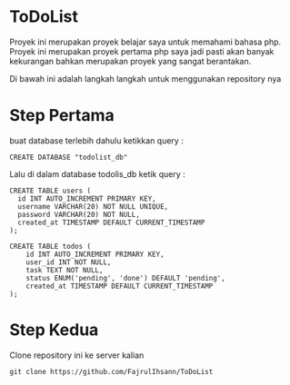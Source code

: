 # ToDoList
Proyek ini merupakan proyek belajar saya untuk memahami bahasa php. Proyek ini merupakan proyek pertama php saya jadi pasti akan banyak kekurangan bahkan merupakan proyek yang sangat berantakan.

Di bawah ini adalah langkah langkah untuk menggunakan repository nya 

# Step Pertama
buat database terlebih dahulu
ketikkan query :
```
CREATE DATABASE "todolist_db"
```
Lalu di dalam database todolis_db ketik query :
```
CREATE TABLE users (
  id INT AUTO_INCREMENT PRIMARY KEY,
  username VARCHAR(20) NOT NULL UNIQUE,
  password VARCHAR(20) NOT NULL,
  created_at TIMESTAMP DEFAULT CURRENT_TIMESTAMP
);

CREATE TABLE todos (
    id INT AUTO_INCREMENT PRIMARY KEY,
    user_id INT NOT NULL,
    task TEXT NOT NULL,
    status ENUM('pending', 'done') DEFAULT 'pending',
    created_at TIMESTAMP DEFAULT CURRENT_TIMESTAMP
);
```
# Step Kedua
Clone repository ini ke server kalian
```
git clone https://github.com/FajrulIhsann/ToDoList
```

